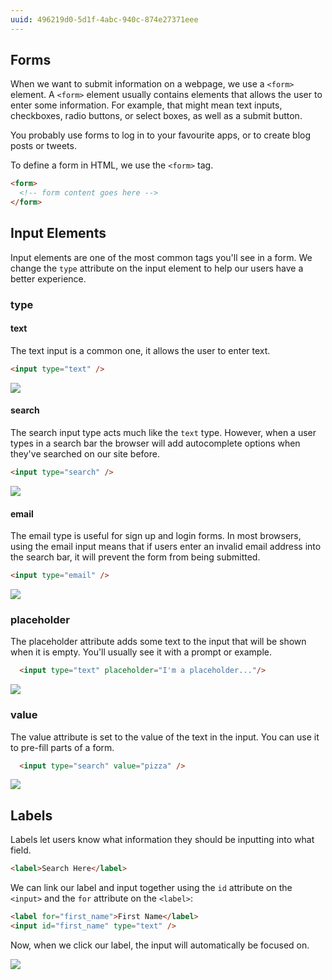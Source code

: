 ```yaml
---
uuid: 496219d0-5d1f-4abc-940c-874e27371eee
---
```



## Forms

When we want to submit information on a webpage, we use a `<form>` element. A `<form>` element usually contains elements that allows the user to enter some information. For example, that might mean text inputs, checkboxes, radio buttons, or select boxes, as well as a submit button.

You probably use forms to log in to your favourite apps, or to create blog posts or tweets.

To define a form in HTML, we use the `<form>` tag.

```html
<form>
  <!-- form content goes here -->
</form>
```

## Input Elements

Input elements are one of the most common tags you'll see in a form. We change the `type` attribute on the input element
to help our users have a better experience.

### type

#### text

The text input is a common one, it allows the user to enter text.

```html
<input type="text" />
```

![](https://cl.ly/2k3t1x2T1y2Q/Screen%20Recording%202017-10-10%20at%2006.31%20PM.gif)

#### search

The search input type acts much like the `text` type. However, when a user types in a search bar the browser will add autocomplete options when they've searched on our site before.

```html
<input type="search" />
```

![](https://cl.ly/1I1U0D2h2T3E/Screen%20Recording%202017-10-10%20at%2006.35%20PM.gif)


#### email

The email type is useful for sign up and login forms. In most browsers, using the email input means that if users enter an invalid email address into the search bar, it will prevent the form from being submitted.

```html
<input type="email" />
```

![](https://cl.ly/2v1I350U1B09/Screen%20Recording%202017-10-15%20at%2004.03%20PM.gif)

### placeholder

The placeholder attribute adds some text to the input that will be shown when it is empty. You'll usually see it with a prompt or example.

```html
  <input type="text" placeholder="I'm a placeholder..."/>
```

![](https://cl.ly/0R2y133y1X0p/Screen%20Recording%202017-10-10%20at%2006.38%20PM.gif)

### value

The value attribute is set to the value of the text in the input. You can use it to pre-fill parts of a form.

```html
  <input type="search" value="pizza" />
```

![](https://cl.ly/050d0t26372F/Screen%20Recording%202017-10-10%20at%2006.40%20PM.gif)


## Labels

Labels let users know what information they should be inputting into what field.

```html
<label>Search Here</label>
```

We can link our label and input together using the `id` attribute on the `<input>` and the `for` attribute on the `<label>`:

```html
<label for="first_name">First Name</label>
<input id="first_name" type="text" />
```

Now, when we click our label, the input will automatically be focused on.

![](https://cl.ly/2E38312k1W1W/Screen%20Recording%202017-10-10%20at%2006.42%20PM.gif)
